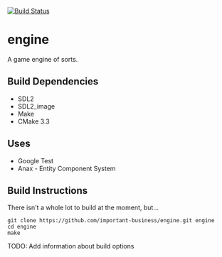 [![Build Status](https://travis-ci.org/important-business/engine.svg?branch=master)](https://travis-ci.org/important-business/engine)
# engine
A game engine of sorts.

## Build Dependencies
 * SDL2
 * SDL2_image
 * Make
 * CMake 3.3

## Uses
 * Google Test
 * Anax - Entity Component System

## Build Instructions
There isn't a whole lot to build at the moment, but...
```
git clone https://github.com/important-business/engine.git engine
cd engine
make
```

TODO: Add information about build options
